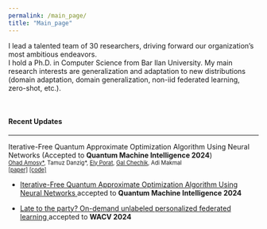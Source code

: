```yaml
---
permalink: /main_page/
title: "Main_page"
---
```

I lead a talented team of 30 researchers, driving forward our organization’s most ambitious endeavors.
<br>
I hold a Ph.D. in Computer Science from Bar Ilan University. 
My main research interests are generalization and adaptation to new distributions (domain adaptation, domain generalization, non-iid federated learning, zero-shot, etc.).

<br>
<h4>Recent Updates</h4>
<hr>

Iterative-Free Quantum Approximate Optimization Algorithm Using Neural Networks (Accepted to <b>Quantum Machine Intelligence 2024</b>)
<br>
<span style="font-size:.8em;">
[Ohad Amosy\*](https://amosy3.github.io/webpage/), 
Tamuz Danzig\*,
[Ely Porat](https://u.cs.biu.ac.il/~porately/),
[Gal Chechik](https://chechiklab.biu.ac.il/~gal/),
Adi Makmal
<br>
[[paper]](/papers/QAOA_init.pdf)
[[code]](https://github.com/amosy3/IterativeFreeQAOA)
</span>
<ul><li><a href="/papers/QAOA_init.pdf"> Iterative-Free Quantum Approximate Optimization Algorithm Using Neural Networks </a> accepted to <strong>Quantum Machine Intelligence 2024</strong></li></ul>

<ul><li><a href="https://openaccess.thecvf.com/content/WACV2024/html/Amosy_Late_to_the_Party_On-Demand_Unlabeled_Personalized_Federated_Learning_WACV_2024_paper.html"> Late to the party? On-demand unlabeled personalized federated learning </a> accepted to <strong>WACV 2024</strong></li></ul>
